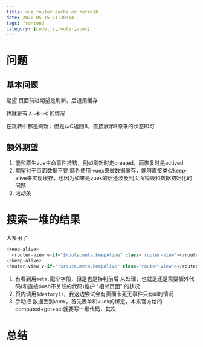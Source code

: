 ```yaml
---
title: vue router cache or refresh
date: 2020-05-15 11:20:14
tags: frontend
category: [code,js,router,vuex]
---
```


# 问题

## 基本问题

期望 页面前进期望是刷新，后退用缓存

也就是有 `A->B->C` 的情况

在跳转中都是刷新，但是从C返回B，直接展示B原来的状态即可

## 额外期望

1. 能和原生vue生命事件挂钩，例如刷新时走created，而恢复时是actived
2. 期望对于页面数据不要 额外使用 vuex来做数据缓存，能够直接类似keep-alive来实现缓存，也因为如果是vuex的话还涉及到页面销毁和数据初始化的问题
3. 滚动条





# 搜索一堆的结果

大多用了

```js
<keep-alive>
  <router-view v-if="$route.meta.keepAlive" class='router-view'></router-view> 
</keep-alive> 
<router-view v-if="!$route.meta.keepAlive" class='router-view'></router-view>
```

1. 有看到用`meta.`配个字段，但是也是特判前后 来处理，也就是还是需要额外代码(和直接push不关联的代码)维护 "相邻页面" 的状况
2. 页内调用`$destory()`，我这边尝试会有页面卡死无事件只有ui的情况
3. 手动把 数据丢到vuex，首先表单和vuex的绑定，本来官方给的computed+get+set就要写一堆代码，其次

# 总结


